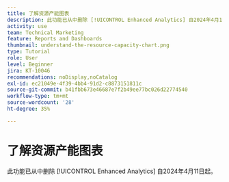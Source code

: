 ```yaml
---
title: 了解资源产能图表
description: 此功能已从中删除 [!UICONTROL Enhanced Analytics] 自2024年4月11日起。
activity: use
team: Technical Marketing
feature: Reports and Dashboards
thumbnail: understand-the-resource-capacity-chart.png
type: Tutorial
role: User
level: Beginner
jira: KT-10046
recommendations: noDisplay,noCatalog
exl-id: ec21049e-4f39-4bb4-91d2-c8873151811c
source-git-commit: b41fbb673e46687e7f2b49ee77bc026d22774540
workflow-type: tm+mt
source-wordcount: '28'
ht-degree: 35%

---
```


# 了解资源产能图表

此功能已从中删除 [!UICONTROL Enhanced Analytics] 自2024年4月11日起。

